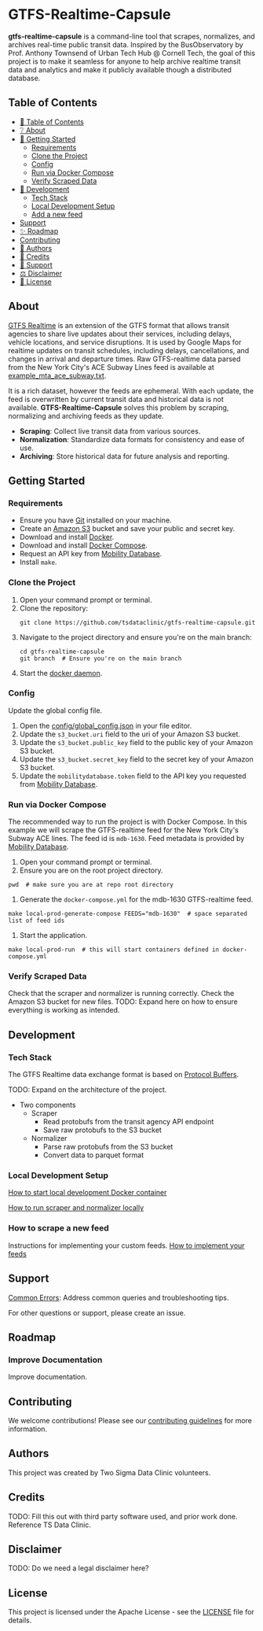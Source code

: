 # GTFS-Realtime-Capsule
**gtfs-realtime-capsule** is a command-line tool that scrapes, normalizes, and archives real-time public transit data. Inspired by the BusObservatory by Prof. Anthony Townsend of Urban Tech Hub @ Cornell Tech, the goal of this project is to make it seamless for anyone to help archive realtime transit data and analytics and make it publicly available though a distributed database. 

## Table of Contents

- [📖 Table of Contents](#table-of-contents)
- [❔ About](#about)
- [🚀 Getting Started](#getting-started)
  - [Requirements](#requirements)
  - [Clone the Project](#clone-the-project)
  - [Config](#config)
  - [Run via Docker Compose](#run-via-docker-compose)
  - [Verify Scraped Data](#verify-scraped-data)
- [🔨 Development](#development)
  - [Tech Stack](#tech-stack)
  - [Local Development Setup](#local-development-setup)
  - [Add a new feed](#how-to-scrape-a-new-feed)
- [Support](#support)
- [✨ Roadmap](#roadmap)
- [Contributing](#contributing)
- [👤 Authors](#authors)
- [🤝 Credits](#credits)
- [💛 Support](#support)
- [⚖️ Disclaimer](#disclaimer)
- [📃 License](#license)


## About

[GTFS Realtime](https://gtfs.org/documentation/realtime/reference/) is an extension of the GTFS format that allows transit agencies to share live updates about their services, including delays, vehicle locations, and service disruptions. It is used by Google Maps for realtime updates on transit schedules, including delays, cancellations, and changes in arrival and departure times. Raw GTFS-realtime data parsed from the New York City's ACE Subway Lines feed is available at [example_mta_ace_subway.txt](data/example_mta_ace_subway.txt).

It is a rich dataset, however the feeds are ephemeral. With each update, the feed is overwritten by current transit data and historical data is not available. **GTFS-Realtime-Capsule** solves this problem by scraping, normalizing and archiving feeds as they update.

- **Scraping**: Collect live transit data from various sources.
- **Normalization**: Standardize data formats for consistency and ease of use.
- **Archiving**: Store historical data for future analysis and reporting.

## Getting Started

### Requirements
- Ensure you have [Git](https://git-scm.com/) installed on your machine.
- Create an [Amazon S3](https://aws.amazon.com/s3/) bucket and save your public and secret key.
- Download and install [Docker](https://docs.docker.com/engine/install/).
- Download and install [Docker Compose](https://docs.docker.com/compose/install/).
- Request an API key from [Mobility Database](https://mobilitydatabase.org/).
- Install `make`.

### Clone the Project
1. Open your command prompt or terminal.
1. Clone the repository:
    ```shell
    git clone https://github.com/tsdataclinic/gtfs-realtime-capsule.git
    ```
1. Navigate to the project directory and ensure you're on the main branch:
    ```shell
    cd gtfs-realtime-capsule
    git branch  # Ensure you're on the main branch
    ```
1. Start the [docker daemon](https://docs.docker.com/engine/daemon/start/).


### Config

Update the global config file.
1. Open the [config/global_config.json](config/global_config.json) in your file editor.
1. Update the `s3_bucket.uri` field to the uri of your Amazon S3 bucket.
1. Update the `s3_bucket.public_key` field to the public key of your Amazon S3 bucket.
1. Update the `s3_bucket.secret_key` field to the secret key of your Amazon S3 bucket.
1. Update the `mobilitydatabase.token` field to the API key you requested from [Mobility Database](https://mobilitydatabase.org/).


### Run via Docker Compose

The recommended way to run the project is with Docker Compose. In this example we will scrape the GTFS-realtime feed for the New York City's Subway ACE lines. The feed id is `mdb-1630`. Feed metadata is provided by [Mobility Database](https://mobilitydatabase.org/feeds/mdb-1630).

1. Open your command prompt or terminal.
1. Ensure you are on the root project directory.
```shell
pwd  # make sure you are at repo root directory 
```
1. Generate the `docker-compose.yml` for the mdb-1630 GTFS-realtime feed.
```
make local-prod-generate-compose FEEDS="mdb-1630"  # space separated list of feed ids
```
1. Start the application.
```
make local-prod-run  # this will start containers defined in docker-compose.yml
```

### Verify Scraped Data

Check that the scraper and normalizer is running correctly. Check the Amazon S3 bucket for new files. TODO: Expand here on how to ensure everything is working as intended.

## Development

### Tech Stack

The GTFS Realtime data exchange format is based on [Protocol Buffers](https://protobuf.dev/).

TODO: Expand on the architecture of the project.
- Two components
  - Scraper
    - Read protobufs from the transit agency API endpoint
    - Save raw protobufs to the S3 bucket
  - Normalizer
    - Parse raw protobufs from the S3 bucket
    - Convert data to parquet format

### Local Development Setup

[How to start local development Docker container](doc/howtos/docker.md)

[How to run scraper and normalizer locally](doc/howtos/run.md)

### How to scrape a new feed

Instructions for implementing your custom feeds. [How to implement your feeds](doc/howtos/develop.md)

## Support

[Common Errors](doc/common_errors.md): Address common queries and troubleshooting tips.

For other questions or support, please create an issue.

## Roadmap

### Improve Documentation

Improve documentation.

## Contributing

We welcome contributions! Please see our [contributing guidelines](link-to-contributing.md) for more information.

## Authors

This project was created by Two Sigma Data Clinic volunteers.

## Credits

TODO: Fill this out with third party software used, and prior work done. Reference TS Data Clinic.

## Disclaimer

TODO: Do we need a legal disclaimer here?

## License

This project is licensed under the Apache License - see the [LICENSE](./LICENSE) file for details.
